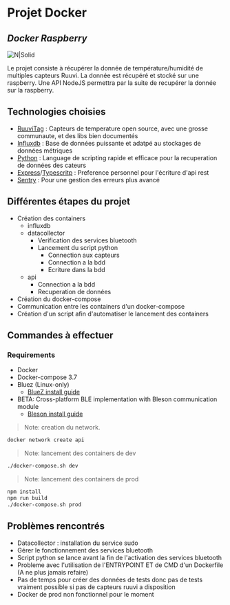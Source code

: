 # Projet Docker

## _Docker Raspberry_

![N|Solid](https://upload.wikimedia.org/wikipedia/commons/thumb/4/4e/Docker_%28container_engine%29_logo.svg/1280px-Docker_%28container_engine%29_logo.svg.png)

Le projet consiste à récupérer la donnée de température/humidité de multiples capteurs Ruuvi.
La donnée est récupéré et stocké sur une raspberry.
Une API NodeJS permettra par la suite de recupérer la donnée sur la raspberry.

## Technologies choisies

- [RuuviTag](https://ruuvi.com/) : Capteurs de temperature open source, avec une grosse communaute, et des libs bien documentés
- [Influxdb](https://www.influxdata.com/) : Base de données puissante et adatpé au stockages de données métriques
- [Python](https://www.python.org/) : Language de scripting rapide et efficace pour la recuperation de données des cateurs
- [Express](https://expressjs.com/)/[Typescritp](https://www.typescriptlang.org/) : Preference personnel pour l'écriture d'api rest
- [Sentry](https://sentry.io/welcome/) : Pour une gestion des erreurs plus avancé

## Différentes étapes du projet

- Création des containers
  - influxdb
  - datacollector
    - Verification des services bluetooth
    - Lancement du script python
      - Connection aux capteurs
      - Connection a la bdd
      - Ecriture dans la bdd
  - api
    - Connection a la bdd
    - Recuperation de données
- Création du docker-compose
- Communication entre les containers d'un docker-compose
- Création d'un script afin d'automatiser le lancement des containers

## Commandes à effectuer

### Requirements

- Docker
- Docker-compose 3.7
- Bluez (Linux-only)
  - [BlueZ install guide](http://www.bluez.org/download/)
- BETA: Cross-platform BLE implementation with Bleson communication module
  - [Bleson install guide](https://github.com/TheCellule/python-bleson)

> Note: creation du network.

```sh
docker network create api
```

> Note: lancement des containers de dev

```sh
./docker-compose.sh dev
```

> Note: lancement des containers de prod

```sh
npm install
npm run build
./docker-compose.sh prod
```

## Problèmes rencontrés

- Datacollector : installation du service sudo
- Gérer le fonctionnement des services bluetooth
- Script python se lance avant la fin de l'activation des services bluetooth
- Probleme avec l'utilisation de l'ENTRYPOINT ET de CMD d'un Dockerfile (A ne plus jamais refaire)
- Pas de temps pour créer des données de tests donc pas de tests vraiment possible si pas de capteurs ruuvi a disposition
- Docker de prod non fonctionnel pour le moment
